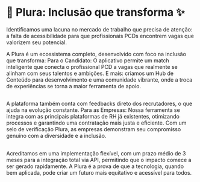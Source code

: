 # 💜 Plura: Inclusão que transforma ✨

Identificamos uma lacuna no mercado de trabalho que precisa de atenção: a falta de acessibilidade para que profissionais PCDs encontrem vagas que valorizem seu potencial. 

A Plura é um ecossistema completo, desenvolvido com foco na inclusão que transforma:
Para o Candidato: O aplicativo permite um match inteligente que conecta o profissional PCD a vagas que realmente se alinham com seus talentos e ambições. E mais: criamos um Hub de Conteúdo para desenvolvimento e uma comunidade vibrante, onde a troca de experiências se torna a maior ferramenta de apoio.

##

A plataforma também conta com feedbacks direto dos recrutadores, o que ajuda na evolução constante.
Para as Empresas: Nossa ferramenta se integra com as principais plataformas de RH já existentes, otimizando processos e garantindo uma contratação mais justa e eficiente. Com um selo de verificação Plura, as empresas demonstram seu compromisso genuíno com a diversidade e a inclusão.

##

Acreditamos em uma implementação flexível, com um prazo médio de 3 meses para a integração total via API, permitindo que o impacto comece a ser gerado rapidamente. A Plura é a prova de que a tecnologia, quando bem aplicada, pode criar um futuro mais equitativo e acessível para todos.

